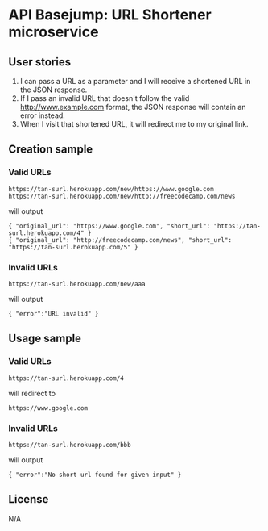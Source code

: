# API Basejump: URL Shortener microservice

## User stories

1. I can pass a URL as a parameter and I will receive a shortened URL in the JSON response.
2. If I pass an invalid URL that doesn't follow the valid http://www.example.com format, the JSON response will contain an error instead.
3. When I visit that shortened URL, it will redirect me to my original link.

## Creation sample

### Valid URLs
```
https://tan-surl.herokuapp.com/new/https://www.google.com 
https://tan-surl.herokuapp.com/new/http://freecodecamp.com/news
```

will output
```
{ "original_url": "https://www.google.com", "short_url": "https://tan-surl.herokuapp.com/4" }
{ "original_url": "http://freecodecamp.com/news", "short_url": "https://tan-surl.herokuapp.com/5" }
```

### Invalid URLs
```
https://tan-surl.herokuapp.com/new/aaa
```

will output
```
{ "error":"URL invalid" }
```

## Usage sample

### Valid URLs
```
https://tan-surl.herokuapp.com/4
```

will redirect to
```
https://www.google.com
```

### Invalid URLs
```
https://tan-surl.herokuapp.com/bbb
```

will output
```
{ "error":"No short url found for given input" }
```

## License

N/A
